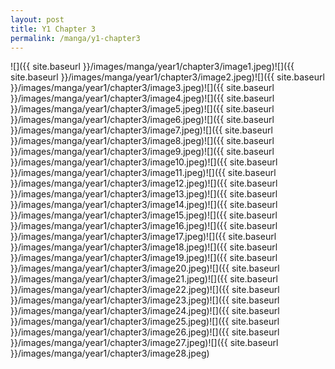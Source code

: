```yaml
---
layout: post
title: Y1 Chapter 3
permalink: /manga/y1-chapter3
---
```


![]({{ site.baseurl }}/images/manga/year1/chapter3/image1.jpeg)![]({{ site.baseurl }}/images/manga/year1/chapter3/image2.jpeg)![]({{ site.baseurl }}/images/manga/year1/chapter3/image3.jpeg)![]({{ site.baseurl }}/images/manga/year1/chapter3/image4.jpeg)![]({{ site.baseurl }}/images/manga/year1/chapter3/image5.jpeg)![]({{ site.baseurl }}/images/manga/year1/chapter3/image6.jpeg)![]({{ site.baseurl }}/images/manga/year1/chapter3/image7.jpeg)![]({{ site.baseurl }}/images/manga/year1/chapter3/image8.jpeg)![]({{ site.baseurl }}/images/manga/year1/chapter3/image9.jpeg)![]({{ site.baseurl }}/images/manga/year1/chapter3/image10.jpeg)![]({{ site.baseurl }}/images/manga/year1/chapter3/image11.jpeg)![]({{ site.baseurl }}/images/manga/year1/chapter3/image12.jpeg)![]({{ site.baseurl }}/images/manga/year1/chapter3/image13.jpeg)![]({{ site.baseurl }}/images/manga/year1/chapter3/image14.jpeg)![]({{ site.baseurl }}/images/manga/year1/chapter3/image15.jpeg)![]({{ site.baseurl }}/images/manga/year1/chapter3/image16.jpeg)![]({{ site.baseurl }}/images/manga/year1/chapter3/image17.jpeg)![]({{ site.baseurl }}/images/manga/year1/chapter3/image18.jpeg)![]({{ site.baseurl }}/images/manga/year1/chapter3/image19.jpeg)![]({{ site.baseurl }}/images/manga/year1/chapter3/image20.jpeg)![]({{ site.baseurl }}/images/manga/year1/chapter3/image21.jpeg)![]({{ site.baseurl }}/images/manga/year1/chapter3/image22.jpeg)![]({{ site.baseurl }}/images/manga/year1/chapter3/image23.jpeg)![]({{ site.baseurl }}/images/manga/year1/chapter3/image24.jpeg)![]({{ site.baseurl }}/images/manga/year1/chapter3/image25.jpeg)![]({{ site.baseurl }}/images/manga/year1/chapter3/image26.jpeg)![]({{ site.baseurl }}/images/manga/year1/chapter3/image27.jpeg)![]({{ site.baseurl }}/images/manga/year1/chapter3/image28.jpeg)

